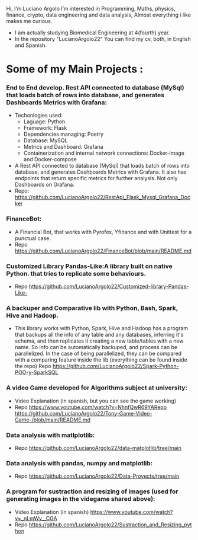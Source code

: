 Hi, I’m Luciano Argolo
I’m interested in Programming, Maths, physics, finance, crypto, data engineering and data analysis,
Almost everything i like makes me curious.
- I am actually studying Biomedical Engineering at 4(fourth) year.
- In the repository "LucianoArgolo22" You can find my cv, both, in English and Spanish.

# Some of my Main Projects :

### End to End develop. Rest API connected to database (MySql) that loads batch of rows into database, and generates Dashboards Metrics with Grafana:
  - Techonlogies used:
    - Laguage: Python
    - Framework: Flask
    - Dependencies managing: Poetry
    - Database: MySQL
    - Metrics and Dashboard: Grafana
    - Containerization and internal network connections: Docker-image and Docker-compose
  - A Rest API connected to database (MySql) that loads batch of rows into database, and generates Dashboards Metrics with Grafana. It also has endpoints that return specific metrics for further analysis. Not only Dashboards on Grafana.
  -  Repo: https://github.com/LucianoArgolo22/RestApi_Flask_Mysql_Grafana_Docker


### FinanceBot:
  - A Financial Bot, that works with Pyrofex, Yfinance and with Unittest for a punctual case.
  -  Repo https://github.com/LucianoArgolo22/FinanceBot/blob/main/README.md

### Customized Library Pandas-Like:A library built on native Python. that tries to replicate some behaviours.
  - Repo https://github.com/LucianoArgolo22/Customized-library-Pandas-Like-

### A backuper and Comparative lib with Python, Bash, Spark, Hive and Hadoop.
  - This library works with Python, Spark, Hive and Hadoop has a program that backups all the info of any table and any databases, inferring it's schema, and then replicates it creating a new table/tables with a new name. So info can be automatically backuped, and process can be parallelized. In the case of being parallelized, they can be compared with a comparing feature inside the lib (everything can be found inside the repo)
Repo https://github.com/LucianoArgolo22/Spark-Python-POO-y-SparkSQL

### A video Game developed for Algorithms subject at university:
  - Video Explanation (in spanish, but you can see the game working)  
  - Repo https://www.youtube.com/watch?v=NhnfQwR69YARepo https://github.com/LucianoArgolo22/Tony-Game-Video-Game-/blob/main/README.md

### Data analysis with matlplotlib:
  - Repo https://github.com/LucianoArgolo22/data-matplotlib/tree/main

### Data analysis with pandas, numpy and matplotlib:
  - Repo https://github.com/LucianoArgolo22/Data-Proyects/tree/main

### A program for sustraction and resizing of images (used for generating images in the videgame shared above):
  - Video Explanation (in spanish) https://www.youtube.com/watch?v=_nLmWy__CGA
  - Repo https://github.com/LucianoArgolo22/Sustraction_and_Resizing_python
